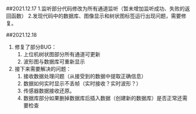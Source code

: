 ##2021.12.17
1.监听部分代码修改为所有通道监听（暂未增加监听成功、失败的返回函数）
2.发现代码中的数据库、图像显示和树状图标签运行出现问题，需要修复。

##2021.12.18
1. 修复了部分BUG：
    1. 上位机树状图部分所有通道可更新
    2. 波形图与数据库可重新显示
2. 接下来需要解决的问题：
    1. 接收数据处理问题（从接受到的数据中提取正确信息）
    2. 数据如何实时显示不丢帧（实时接收？实时波形？）
    3. 传感器数据接收还原。
    4. 数据库部分如果删掉数据库后插入数据（创建新的数据库）是否正常还需要检查
